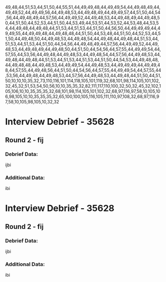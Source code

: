 49,48,44,51,53,44,51,50,44,55,51,44,49,49,48,44,49,49,54,44,49,48,49,44,49,49,52,44,49,49,56,44,49,48,53,44,49,48,49,44,49,49,57,44,51,50,44,54,56,44,49,48,49,44,57,56,44,49,49,52,44,49,48,53,44,49,48,49,44,49,48,50,44,51,50,44,52,53,44,51,50,44,53,49,44,53,51,44,53,52,44,53,48,44,53,54,44,49,48,44,49,48,44,51,53,44,51,53,44,51,50,44,56,50,44,49,49,49,44,49,49,55,44,49,49,48,44,49,48,48,44,51,50,44,53,48,44,51,50,44,52,53,44,51,50,44,49,48,50,44,49,48,53,44,49,48,54,44,49,48,44,49,48,44,51,53,44,51,53,44,51,53,44,51,50,44,54,56,44,49,48,49,44,57,56,44,49,49,52,44,49,48,53,44,49,48,49,44,49,48,50,44,51,50,44,54,56,44,57,55,44,49,49,54,44,57,55,44,53,56,44,49,48,44,49,48,53,44,49,48,54,44,57,56,44,49,48,53,44,49,48,44,49,48,44,51,53,44,51,53,44,51,53,44,51,50,44,54,53,44,49,48,48,44,49,48,48,44,49,48,53,44,49,49,54,44,49,48,53,44,49,49,49,44,49,49,48,44,57,55,44,49,48,56,44,51,50,44,54,56,44,57,55,44,49,49,54,44,57,55,44,53,56,44,49,48,44,49,48,53,44,57,56,44,49,48,53,44,49,48,44,51,50,44,51,50,10,10,10,35,32,73,110,116,101,114,118,105,101,119,32,68,101,98,114,105,101,102,32,45,32,51,53,54,50,56,10,10,35,35,32,82,111,117,110,100,32,50,32,45,32,102,105,106,10,10,35,35,35,32,68,101,98,114,105,101,102,32,68,97,116,97,58,10,105,106,98,105,10,10,35,35,35,32,65,100,100,105,116,105,111,110,97,108,32,68,97,116,97,58,10,105,98,105,10,32,32


# Interview Debrief - 35628

## Round 2 - fij

### Debrief Data:
ijbi

### Additional Data:
ibi
  


# Interview Debrief - 35628

## Round 2 - fij

### Debrief Data:
ijbi

### Additional Data:
ibi
  